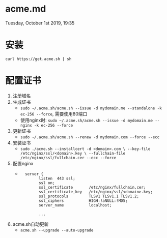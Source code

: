 # acme.md
Tuesday, October 1st 2019, 19:35

# 安装

```shell
curl https://get.acme.sh | sh
```

# 配置证书

1. 注册域名
2. 生成证书
    - `sudo ~/.acme.sh/acme.sh --issue -d mydomain.me --standalone -k ec-256 --force`, 需要使用80端口
    - 使用nginx时: `sudo ~/.acme.sh/acme.sh --issue -d mydomain.me --nginx -k ec-256 --force`
3. 更新证书
    - `sudo ~/.acme.sh/acme.sh --renew -d mydomain.com --force --ecc`
4. 安装证书
    - `sudo ./acme.sh --installcert -d <domain>.com \
        --key-file /etc/nginx/ssl/<domain>.key \
        --fullchain-file /etc/nginx/ssl/fullchain.cer --ecc --force`
5. 配置nginx
    - ```
        server {
              listen  443 ssl;
              ssl on;
              ssl_certificate       /etc/nginx/fullchain.cer;
              ssl_certificate_key   /etc/nginx/ssl/<domain>.key;
              ssl_protocols         TLSv1 TLSv1.1 TLSv1.2;
              ssl_ciphers           HIGH:!aNULL:!MD5;
              server_name           localhost;

              ...
      ```
6. acme.sh自动更新
    - `acme.sh --upgrade --auto-upgrade`

